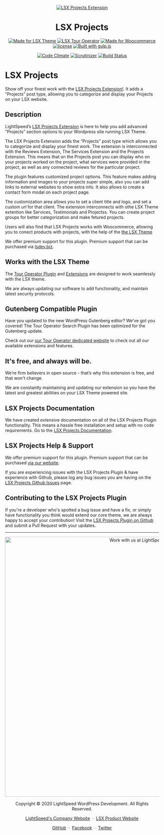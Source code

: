 <p align="center"><a target="_blank" href="https://lsx.lsdev.biz/"><img src="https://www.lsdev.biz/lsx/wp-content/uploads/2019/03/lsx-projects-banner-1544x500-1.jpg" alt="LSX Projects Extension"></a>
</p>
<h1 align="center">LSX Projects</h1>



<p align="center">
  <a href="https://lsdev.biz/lsx/"><img src="https://www.lsdev.biz/lsx/wp-content/uploads/2019/06/Designed-for-LSX-Theme-blue.png" alt="Made for LSX Theme"></a>
	<a href="https://lsdev.biz/lsx/extensions/tour-operator/"><img src="https://www.lsdev.biz/lsx/wp-content/uploads/2019/06/Designed-for-Tour-Operator-plugin-1098ad.png" alt="LSX Tour Operator"></a>
      <a href="https://woocommerce.com/?aff=2873/"><img src="https://lsx.lsdev.biz/wp-content/uploads/2019/06/687474703a2f2f696d672e736869656c64732e696f2f62616467652f44657369676e6564253230666f722d576f6f436f6d6d657263652d6134363439372e737667-1.png" alt="Made for Woocommerce"></a>
  <a href="https://www.gnu.org/licenses/gpl-3.0.en.html"><img src="https://poser.pugx.org/woocommerce/woocommerce/license" alt="license"></a>
  <a href="http://gulpjs.com/"><img src="https://img.shields.io/badge/built%20with-gulp.js-green.svg" alt="Built with gulp.js"></a> 
</p>
<p align="center">
      <a href="https://codeclimate.com/github/lightspeeddevelopment/lsx-projects"><img src="https://codeclimate.com/github/lightspeeddevelopment/lsx-projects/badges/gpa.svg" alt="Code Climate"></a>
    <a href="https://scrutinizer-ci.com/g/lightspeeddevelopment/lsx-projects/?branch=master"><img src="https://scrutinizer-ci.com/g/lightspeeddevelopment/lsx-projects/badges/quality-score.png?b=master" alt="Scrutinizer"></a>
    <a href="https://travis-ci.org/github/lightspeeddevelopment/lsx-projects/"><img src="https://travis-ci.org/lightspeeddevelopment/lsx-projects.svg?branch=master" alt="Build Status"></a>
</p>

# LSX Projects

Show off your finest work with the [LSX Projects Extension!](https://lsx.lsdev.biz/extensions/projects). It adds a “Projects” post type, allowing you to categorize and display your Projects on your LSX website.

## Description
LightSpeed’s [LSX Projects Extension](https://lsx.lsdev.biz/extensions/projects) is here to help you add advanced “Projects” section options to your Wordpress site running LSX Theme.

The LSX Projects Extension adds the “Projects” post type which allows you to categorize and display your finest work. The extension is interconnected with the Reviews Extension, The Services Extension and the Projects Extension. This means that on the Projects post you can display who on your projects worked on the project, what services were provided in the project, as well as any connected reviews for the particular project.

The plugin features customized project options. This feature makes adding information and images to your projects super simple, also you can add links to external websites to show extra info. It also allows to create a contact form modal on each project page.

The customization area allows you to set a client title and logo, and set a custom url for that client. The extension interconnects with othe LSX Theme extention like Services, Testimonials and Projectss. You can create project groups for better categorization and make fetured projects. 

Users will also find that LSX Projects works with Woocommerce, allowing you to conect products with projects, with the help of the [the LSX Theme](http://lsx.lsdev.biz)

We offer premium support for this plugin. Premium support that can be purchased via [lsdev.biz](https://www.lsdev.biz/services/support/).

## Works with the LSX Theme

The [Tour Operator Plugin](https://tour-operator.lsdev.biz) and [Extensions](https://tour-operator.lsdev.biz/extensions/) are designed to work seamlessly with the LSX theme. 

We are always updating our software to add functionality, and maintain latest security protocols. 

## Gutenberg Compatible Plugin

Have you updated to the new WordPress Gutenberg editor? We've got you covered! The Tour Operator Search Plugin has been optimized for the Gutenberg update. 

Check out our [our Tour Operator dedicated website](https://tour-operator.lsdev.biz/) to check out all our available extensions and features.

## It's free, and always will be.
We’re firm believers in open source - that’s why this extension is free, and that won't change. 

We are constantly maintaining and updating our extension so you have the latest and greatest abilities on your LSX Theme powered site. 

## LSX Projects Documentation

We have created extensive documentation on all of the LSX Projects Plugin functionality. This means a hassle free installation and setup with no code requirements. Go to the [LSX Projects Documentation](https://lsx.lsdev.biz/documentation/lsx-projects/).

## LSX Projects Help & Support

We offer premium support for this plugin. Premium support that can be purchased [via our website](https://www.lsdev.biz/services/support/).

If you are experiencing issues with the LSX Projects Plugin & have experience with Github, please log any bug issues you are having on the [LSX Projects Github Issues](https://github.com/lightspeeddevelopment/lsx-projects/issues/) page.

## Contributing to the LSX Projects Plugin

If you're a developer who's spotted a bug issue and have a fix, or simply have functionality you think would extend our core theme, we are always happy to accept your contribution! Visit the [LSX Projects Plugin on Github](https://github.com/lightspeeddevelopment/lsx-projects/) and submit a Pull Request with your updates.



---
<p align="center">
  <a href="https://www.lsdev.biz/contact/"><img src="https://www.lsdev.biz/wp-content/uploads/2020/02/work-with-lightspeed.png" width="850" alt="Work with us at LightSpeed"></a>
</p>
<p align="center">
  Copyright © 2020 LightSpeed WordPress Development. All Rights Reserved.
</p>
<p align="center">
  <a href="https://www.lsdev.biz">LightSpeed's Company Website</a> &nbsp;&middot;&nbsp;
  <a href="https://www.lsdev.biz/lsx/">LSX Product Website</a>
</p>
<p align="center">
  <a href="https://github.com/lightspeeddevelopment">GitHub</a> &nbsp;&middot;&nbsp;
  <a href="https://facebook.com/lightspeedwordpressdevelopment">Facebook</a> &nbsp;&middot;&nbsp;
  <a href="https://twitter.com/lightspeedwp">Twitter</a>
</p>

